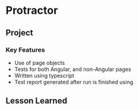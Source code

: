 # Protractor

## Project

### Key Features
* Use of page objects
* Tests for both Angular, and non-Angular pages
* Written using typescript
* Test report generated after run is finished using

## Lesson Learned
